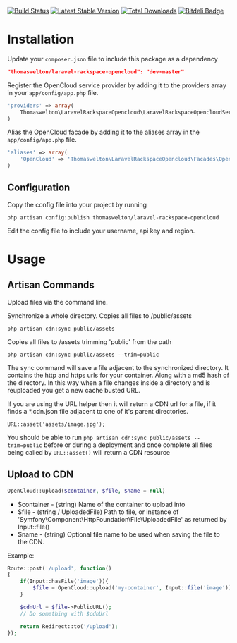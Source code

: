 [![Build Status](https://travis-ci.org/thomaswelton/laravel-rackspace-opencloud.png?branch=master)](https://travis-ci.org/thomaswelton/laravel-rackspace-opencloud)
[![Latest Stable Version](https://poser.pugx.org/thomaswelton/laravel-rackspace-opencloud/v/stable.png)](https://packagist.org/packages/thomaswelton/laravel-rackspace-opencloud)
[![Total Downloads](https://poser.pugx.org/thomaswelton/laravel-rackspace-opencloud/downloads.png)](https://packagist.org/packages/thomaswelton/laravel-rackspace-opencloud)
[![Bitdeli Badge](https://d2weczhvl823v0.cloudfront.net/thomaswelton/laravel-rackspace-opencloud/trend.png)](https://bitdeli.com/free "Bitdeli Badge")


# Installation

Update your `composer.json` file to include this package as a dependency
```json
"thomaswelton/laravel-rackspace-opencloud": "dev-master"
```

Register the OpenCloud service provider by adding it to the providers array in your `app/config/app.php` file.
```php
'providers' => array(
	Thomaswelton\LaravelRackspaceOpencloud\LaravelRackspaceOpencloudServiceProvider
)
```

Alias the OpenCloud facade by adding it to the aliases array in the `app/config/app.php` file.
```php
'aliases' => array(
	'OpenCloud' => 'Thomaswelton\LaravelRackspaceOpencloud\Facades\OpenCloud'
)
```

## Configuration

Copy the config file into your project by running
```
php artisan config:publish thomaswelton/laravel-rackspace-opencloud
```

Edit the config file to include your username, api key and region.

# Usage

## Artisan Commands

Upload files via the command line.

Synchronize a whole directory. Copies all files to /public/assets
```
php artisan cdn:sync public/assets
```

Copies all files to /assets trimming 'public' from the path
```
php artisan cdn:sync public/assets --trim=public
```

The sync command will save a file adjacent to the synchronized directory. It contains the http and https urls for your container. Along with a md5 hash of the directory.
In this way when a file changes inside a directory and is reuploaded you get a new cache busted URL.

If you are using the URL helper then it will return a CDN url for a file, if it finds a *.cdn.json file adjacent to one of it's parent directories.

```
URL::asset('assets/image.jpg');
```

You should be able to run `php artisan cdn:sync public/assets --trim=public` before or during a deployment and once complete all files being called by `URL::asset()` will return a CDN resource


## Upload to CDN

```php
OpenCloud::upload($container, $file, $name = null)
```

- $container - (string) Name of the container to upload into
- $file - (string / UploadedFile) Path to file, or instance of 'Symfony\Component\HttpFoundation\File\UploadedFile' as returned by Input::file()
- $name - (string) Optional file name to be used when saving the file to the CDN.

Example:
```php
Route::post('/upload', function()
{
	if(Input::hasFile('image')){
		$file = OpenCloud::upload('my-container', Input::file('image'));
	}

	$cdnUrl = $file->PublicURL();
	// Do something with $cdnUrl

	return Redirect::to('/upload');
});
```
